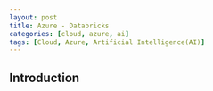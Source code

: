 ```yaml
---
layout: post
title: Azure - Databricks
categories: [cloud, azure, ai]
tags: [Cloud, Azure, Artificial Intelligence(AI)]
---
```


## Introduction
